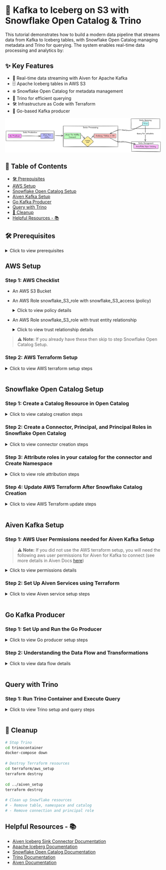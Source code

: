 # 🚀 Kafka to Iceberg on S3 with Snowflake Open Catalog & Trino

This tutorial demonstrates how to build a modern data pipeline that streams data from Kafka to Iceberg tables, with Snowflake Open Catalog managing metadata and Trino for querying. The system enables real-time data processing and analytics by:

## ✨ Key Features

- 🦀 Real-time data streaming with Aiven for Apache Kafka
- 🗄 Apache Iceberg tables in AWS S3
- ❄️ Snowflake Open Catalog for metadata management
- 🔎 Trino for efficient querying
- 🛠️ Infrastructure as Code with Terraform
- 🚀 Go-based Kafka producer

![Data Pipeline Architecture](images/architecture.png)

## 📑 Table of Contents
- [🛠️ Prerequisites](#prerequisites)
- [AWS Setup](#aws-setup)
- [Snowflake Open Catalog Setup](#snowflake-open-catalog-setup)
- [Aiven Kafka Setup](#aiven-kafka-setup)
- [Go Kafka Producer](#go-kafka-producer)
- [Query with Trino](#query-with-trino)
- [🧹 Cleanup](#cleanup)
- [Helpful Resources - 📚](#helpful-resources)

## 🛠️ Prerequisites

<details>
<summary>Click to view prerequisites</summary>

Before starting, ensure you have:

- **Docker & Docker Compose for running Trino locally**

- **AWS Account & AWS CLI installed**

- **Aiven Account, API Token and Project**

- **Snowflake Account with open catalog and ORGADMIN privileges or equivalent**

- **Go Development Environment**

- **Terraform CLI installed**
</details>

## AWS Setup
### Step 1: AWS Checklist
* An AWS S3 Bucket
* An AWS Role snowflake_S3_role with snowflake_S3_access (policy)
   <details>
   <summary>Click to view policy details</summary>

   ```json
   {
       "Statement": [
           {
               "Action": [
                   "s3:PutObject",
                   "s3:GetObject",
                   "s3:GetObjectVersion",
                   "s3:DeleteObject",
                   "s3:DeleteObjectVersion"
               ],
               "Effect": "Allow",
               "Resource": "arn:aws:s3:::<your-iceberg-bucket-name>/*"
           },
           {
               "Action": [
                   "s3:ListBucket",
                   "s3:GetBucketLocation"
               ],
               "Condition": {
                   "StringLike": {
                       "s3:prefix": [
                           "*"
                       ]
                   }
               },
               "Effect": "Allow",
               "Resource": "arn:aws:s3:::<your-iceberg-bucket-name>"
           }
       ],
       "Version": "2012-10-17"
   }
   ```
   </details>
* An AWS Role snowflake_S3_role with trust entity relationship
   <details>
   <summary>Click to view trust relationship details</summary>

   ```json
   {
       "Version": "2012-10-17",
       "Statement": [
           {
               "Effect": "Allow",
               "Principal": {
                   "AWS": "<your_snowflake_catalog_arn>"
               },
               "Action": "sts:AssumeRole",
               "Condition": {
                   "StringEquals": {
                       "sts:ExternalId": "<your-external-id>"
                   }
               }
           }
       ]
   }
   ```
   </details>

> **⚠️ Note:** If you already have these then skip to step Snowflake Open Catalog Setup.


### Step 2: AWS Terraform Setup
<details>
<summary>Click to view AWS terraform setup steps</summary>


#### Step 1: Configure AWS CLI
1. Install the AWS CLI if you haven't already.
2. Run the following command to configure your AWS credentials:
   ```bash
   aws configure
   ```
   You'll be prompted to enter your AWS Access Key ID, Secret Access Key, region, and output format. These credentials will be used by Terraform automatically.

#### Required AWS User Permissions

Your AWS user must have the following permissions to run the Terraform configuration:
```json
{
    "Version": "2012-10-17",
    "Statement": [
        {
            "Effect": "Allow",
            "Action": [
                "iam:CreateRole",
                "iam:CreatePolicy",
                "iam:DeleteRole",
                "iam:GetRole",
                "iam:PutRolePolicy",
                "iam:CreatePolicy",
                "iam:DeleteRolePolicy",
                "iam:PassRole",
                "iam:ListRolePolicies",
                "iam:ListAttachedRolePolicies",
                "iam:TagRole",
                "iam:CreatePolicy",
                "iam:DeletePolicy",
                "iam:GetPolicy",
                "iam:GetPolicyVersion",
                "iam:ListPolicyVersions",
                "iam:AttachRolePolicy",
                "iam:DetachRolePolicy",
                "iam:ListInstanceProfilesForRole",
                "iam:RemoveRoleFromInstanceProfile",
                "iam:DeleteInstanceProfile"
            ],
            "Resource": [
                "arn:aws:iam::<account-id>:role/snowflake_s3_role",
                "arn:aws:iam::<account-id>:policy/snowflake_s3_access"
            ]
        },
        {
            "Effect": "Allow",
            "Action": [
                "s3:CreateBucket",
                "s3:DeleteBucket",
                "s3:GetBucketLocation",
                "s3:ListBucket",
                "s3:PutObject",
                "s3:ListAllMyBuckets",
                "s3:GetBucketAcl",
                "s3:PutBucketAcl",
                "s3:GetBucketPolicy",
                "s3:PutBucketPolicy",
                "s3:DeleteBucketPolicy",
                "s3:GetBucketVersioning",
                "s3:PutBucketVersioning",
                "s3:GetBucketWebsite",
                "s3:PutBucketWebsite",
                "s3:DeleteBucketWebsite",
                "s3:GetBucketCors",
                "s3:PutBucketCors",
                "s3:GetBucketTagging",
                "s3:PutBucketTagging",
                "s3:GetBucketLogging",
                "s3:PutBucketLogging",
                "s3:GetBucketNotification",
                "s3:PutBucketNotification",
                "s3:GetBucketRequestPayment",
                "s3:PutBucketRequestPayment",
                "s3:GetAccelerateConfiguration",
                "s3:GetLifecycleConfiguration",
                "s3:GetReplicationConfiguration",
                "s3:GetEncryptionConfiguration",
                "s3:GetBucketObjectLockConfiguration",
                "s3:PutEncryptionConfiguration"
            ],
            "Resource": [
               "arn:aws:s3:::your-bucket-name",
               "arn:aws:s3:::your-bucket-name/*",
            ]
        }
    ]
}
```

#### Step 2: Configure AWS Terraform
1. Navigate to the AWS Terraform directory:
   ```bash
   cd terraform/aws_setup
   cp terraform.tfvars.example terraform.tfvars
   ```

2. Edit `terraform.tfvars` and set your values:
   - `aws_region`: Your desired AWS region
   - `aws_account_id`: Your AWS account ID
   - `s3_bucket_name`: Your desired S3 bucket name
   - `external_id`: A unique identifier for Snowflake trust relationship (e.g. 123456)

#### Step 3: Initial Terraform plan and configuration
1. Initialize Terraform:
   ```bash
   terraform init
   terraform plan
   terraform apply
   ```

4. Save the outputs, particularly the `iam_role_arn`, as you'll need it for Snowflake setup and **Note:** You'll need to return to this section after creating your Snowflake Open Catalog to update the IAM role's trust policy.

</details>

<br>

## Snowflake Open Catalog Setup

### Step 1: Create a Catalog Resource in Open Catalog
<details>
<summary>Click to view catalog creation steps</summary>

1. In the Snowflake UI, navigate to Catalogs and Click `Create Catalog`
2. Fill in the following details:
   - Name: Choose a name for your catalog (e.g., `ICEBERG_CATALOG`).
   - Storage Provider: Select "S3".
   - Default base location: Enter `s3://<s3-bucket-name>` (e.g., `s3://apache-iceberg-bucket-demo`).
   - S3 Role ARN: Enter the `iam_role_arn` of the role created by Terraform (output from `terraform apply`).
   - External Id: Enter the `external_id` from the `terraform.tfvars`
3. Click `Create` then under catalog details copy the `IAM user arn` and paste it in the `snowflake_iam_user_arn` variable in `terraform/aws_setup/terraform.tfvars`
</details>

### Step 2: Create a Connector, Principal, and Principal Roles in Snowflake Open Catalog
<details>
<summary>Click to view connector creation steps</summary>

1. In Snowflake Open Catalog main page, go to Connections and click `+ Connection`.
2. Fill in the following details:
   - Name: Choose a name for your connector.
   - Query Engine: Trino.
   - Enable Create New Principal Role.
   - Name Principal Role.
3. Click `Create` and record Client ID and Client Secret (we will use this in the terraform setup).
</details>

### Step 3: Attribute roles in your catalog for the connector and Create Namespace
<details>
<summary>Click to view role attribution steps</summary>

1. Go to your Catalog under the roles tab and select `+ Catalog Role`.
2. Create a name and for privileges select `CATALOG_MANAGE_CONTENT` along with any others you need.
3. Under the Roles tab you should see your catalog role, click `Grant to Principal Role` and select the catalog role you just created and assign it to the principal role you created in the previous step.
4. Lastly, create a Namespace in your Catalog
</details>

### Step 4: Update AWS Terraform After Snowflake Catalog Creation
<details>
<summary>Click to view AWS Terraform update steps</summary>

1. After creating your Snowflake Open Catalog, retrieve the `IAM user arn` in the catalog details.
2. Paste the arn in the `snowflake_iam_user_arn` variable in the `terraform.tfvars` file in the AWS Terraform directory:
   ```hcl
   snowflake_iam_user_arn = "arn:aws:iam::123456789012:user/snowflake-user"
   ```

3. Apply the updated configuration:
   ```bash
   terraform apply
   ```

**This will update the IAM role's trust policy to allow Snowflake to assume the role. If you did not use the terraform setup then you will have to do this manually.**
</details>

<br>

## Aiven Kafka Setup
### Step 1: AWS User Permissions needed for Aiven Kafka Setup

> **⚠️ Note:** If you did not use the AWS terraform setup, you will need the following aws user permissions for Aiven for Kafka to connect (see more details in Aiven Docs [here](https://aiven.io/docs/products/kafka/kafka-connect/howto/iceberg-sink-connector))

<details>
<summary>Click to view permissions details</summary>

```json
{
    "Version": "2012-10-17",
    "Statement": [
        {
            "Effect": "Allow",
            "Action": [
                "kafka:CreateTopic"
            ],
            "Resource": [
                "arn:aws:kafka:*:*:cluster/*"
            ]
        }
    ]
}
```
</details>

### Step 2: Set Up Aiven Services using Terraform
<details>
<summary>Click to view Aiven service setup steps</summary>

1. **Configure Terraform Variables**
   ```bash
   cd terraform/aiven_setup
   cp terraform.tfvars.example terraform.tfvars
   ```
   Edit `terraform.tfvars` and set your values:
   - `aiven_api_token`: Your Aiven API token in [Aiven Console](https://console.aiven.io/profile/tokens)
   - `aiven_project_name`: Your Aiven project name in [Aiven Console](https://console.aiven.io/projects)
   - `aws_access_key_id`: Your AWS access key ID.
   - `aws_secret_access_key`: Your AWS secret access key.
   - `snowflake_uri`: Your Snowflake Open Catalog URI. The format may vary depending on your Snowflake account type and region.
     Common format: https://{account-id}.{region}.snowflakecomputing.com/polaris/api/catalog
     For more details and alternative formats, refer to [Snowflake's Open Catalog documentation](https://docs.snowflake.com/en/sql-reference/sql/create-catalog-integration-open-catalog).
   - `iceberg_catalog_scope`: Your Principal Role created in Step 3 of Snowflake Open Catalog Setup (format: PRINCIPAL_ROLE:{your-principal-role-name}).
   - `snowflake_client_id`: Your Snowflake Connector client id.
   - `snowflake_client_secret`: Your Snowflake Connector secret key.

   **Note:** Make sure whatever table you are using in Snowflake Open Catalog exists before running terraform, this avoids possible race conditions.

2. **Initialize and Apply Terraform**
   ```bash
   terraform init
   terraform plan
   terraform apply
   ```

   This will create:
   - A Kafka service named `iceberg-kafka`.
   - Two Kafka topics: `product` and `iceberg-control`.
   - A Kafka Connect service named `iceberg-connect`.
   - An Iceberg Sink Connector.
</details>

<br>

## Go Kafka Producer
### Step 1: Set Up and Run the Go Producer
<details>
<summary>Click to view Go producer setup steps</summary>

1. **Certificate Setup**
   - Create a `certs` directory in your project root and download the following certificate files from your Aiven for Kafka Service dashboard:
     - Navigate to your Kafka service in Aiven Console.
     - Go to the "Connection Information" tab.
     - Download:
       - `ca.pem`: The CA certificate.
       - `service.cert`: The service certificate.
       - `service.key`: The service private key.
   - Place these files in the `certs` directory.

2. **Configure Kafka Broker Address**
   - Open `main.go` in your editor.
   - Locate the `KafkaBrokerAddress` constant (around line 16).
   - Replace `<your-kafka-broker-address>` with your Aiven Kafka Service URI.
     - You can find this in your Aiven Console under the Kafka service's "Connection Information" tab.
     - It will look something like: `kafka-iceberg-demo.a.aivencloud.com:12345`.

3. **Build and Run**
   ```bash
   go build
   ./aiven-iceberg-tutorial
   ```

The application will:
- Generate 15 mock product records.
- Send each product to the Kafka topic with a unique key.
- Log the partition and offset for each message sent.

You should see output similar to:
```
Starting Kafka producer...
Sent product 1 to partition 0 at offset 0
Sent product 2 to partition 0 at offset 1
...
All products sent successfully.
```
</details>

### Step 2: Understanding the Data Flow and Transformations
<details>
<summary>Click to view data flow details</summary>

The data pipeline includes a transformation step in Kafka Connect that's crucial for proper Iceberg table structure:

1. **Message Structure**
   - The Go producer sends messages with both a key and value:
     ```json
     // Key
     {
       "keyId": 10,
       "keyCode": "P1"
     }
     // Value
     {
       "id": 1,
       "name": "Product 1",
       "quantity": 50,
       "price": 29.99
     }
     ```

2. **Kafka Connect Transformation**
   - The `KeyToValue` transformation (`k2v`) is used to:
     - Move the `keyId` from the message key to the value.
     - Rename it to `kId` in the value.
   - This ensures all relevant data is stored in the Iceberg table.
   - Without this transformation, the key information would be lost in the Iceberg table.

3. **Resulting Iceberg Table Structure**
   ```sql
   CREATE TABLE product (
      name VARCHAR,
      quantity BIGINT,
      id BIGINT,
      price DOUBLE,
      kId BIGINT
   );
   ```

This transformation is essential because:
- Iceberg tables need all data in the value portion.
- Message keys are typically used for partitioning in Kafka but aren't automatically included in the table.
- The transformation preserves the key information while maintaining a clean table structure.
</details>

<br>

## Query with Trino
### Step 1: Run Trino Container and Execute Query
<details>
<summary>Click to view Trino setup and query steps</summary>

1. Navigate to the `trinocontainer` directory.
2. Inside `trinocontainer/trino/etc/catalog/iceberg.properties` and update the values.
3. Start the Trino service:
   ```bash
   docker-compose up -d
   ```
4. Connect to Trino CLI:
   ```bash
   docker exec -it trinocontainer-trino-1 trino
   ```
5. Run example queries:
   ```sql
   SHOW SCHEMAS FROM iceberg;
   SELECT * FROM iceberg.`namespace`.`tablename` LIMIT 15;
   ```
</details>

<br>

## 🧹 Cleanup

```bash
# Stop Trino
cd trinocontainer
docker-compose down

# Destroy Terraform resources
cd terraform/aws_setup
terraform destroy

cd ../aiven_setup
terraform destroy

# Clean up Snowflake resources
# - Remove table, namespace and catalog
# - Remove connection and principal role
```

## Helpful Resources - 📚
- [Aiven Iceberg Sink Connector Documentation](https://aiven.io/docs/products/kafka/kafka-connect/howto/iceberg-sink-connector)
- [Apache Iceberg Documentation](https://iceberg.apache.org/docs/latest/)
- [Snowflake Open Catalog Documentation](https://docs.snowflake.com/en/user-guide/catalog-overview)
- [Trino Documentation](https://trino.io/docs/current/)
- [Aiven Documentation](https://docs.aiven.io/)